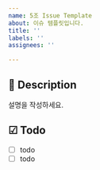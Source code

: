 ```yaml
---
name: 5조 Issue Template
about: 이슈 템플릿입니다.
title: ''
labels: ''
assignees: ''

---
```


## 📃 Description
설명을 작성하세요.

## ☑ Todo
- [ ] todo
- [ ] todo
